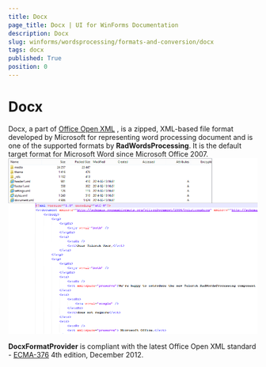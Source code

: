 ```yaml
---
title: Docx
page_title: Docx | UI for WinForms Documentation
description: Docx
slug: winforms/wordsprocessing/formats-and-conversion/docx
tags: docx
published: True
position: 0
---
```


# Docx



Docx, a part of
        [Office Open XML](http://en.wikipedia.org/wiki/Office_Open_XML)
        , is a zipped, XML-based file format developed by Microsoft for representing word processing document and is one of the supported formats by
        __RadWordsProcessing__. It is the default target format for Microsoft Word since Microsoft Office 2007.
      ![wordsprocessing-formats-and-conversion-docx 001](images/wordsprocessing-formats-and-conversion-docx001.png)

__DocxFormatProvider__ is compliant with the latest Office Open XML standard -
        [ECMA-376](http://www.ecma-international.org/publications/standards/Ecma-376.htm)
        4th edition, December 2012.
      

## 

